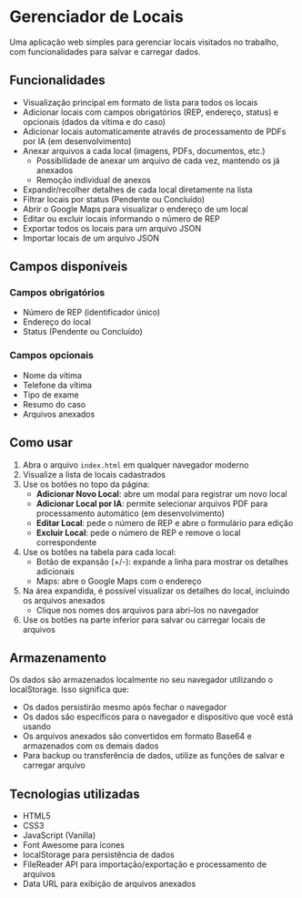 # Gerenciador de Locais

Uma aplicação web simples para gerenciar locais visitados no trabalho, com funcionalidades para salvar e carregar dados.

## Funcionalidades

- Visualização principal em formato de lista para todos os locais
- Adicionar locais com campos obrigatórios (REP, endereço, status) e opcionais (dados da vítima e do caso)
- Adicionar locais automaticamente através de processamento de PDFs por IA (em desenvolvimento)
- Anexar arquivos a cada local (imagens, PDFs, documentos, etc.)
  - Possibilidade de anexar um arquivo de cada vez, mantendo os já anexados
  - Remoção individual de anexos
- Expandir/recolher detalhes de cada local diretamente na lista
- Filtrar locais por status (Pendente ou Concluído)
- Abrir o Google Maps para visualizar o endereço de um local
- Editar ou excluir locais informando o número de REP
- Exportar todos os locais para um arquivo JSON
- Importar locais de um arquivo JSON

## Campos disponíveis

### Campos obrigatórios
- Número de REP (identificador único)
- Endereço do local
- Status (Pendente ou Concluído)

### Campos opcionais
- Nome da vítima
- Telefone da vítima
- Tipo de exame
- Resumo do caso
- Arquivos anexados

## Como usar

1. Abra o arquivo `index.html` em qualquer navegador moderno
2. Visualize a lista de locais cadastrados
3. Use os botões no topo da página:
   - **Adicionar Novo Local**: abre um modal para registrar um novo local
   - **Adicionar Local por IA**: permite selecionar arquivos PDF para processamento automático (em desenvolvimento)
   - **Editar Local**: pede o número de REP e abre o formulário para edição
   - **Excluir Local**: pede o número de REP e remove o local correspondente
4. Use os botões na tabela para cada local:
   - Botão de expansão (+/-): expande a linha para mostrar os detalhes adicionais
   - Maps: abre o Google Maps com o endereço
5. Na área expandida, é possível visualizar os detalhes do local, incluindo os arquivos anexados
   - Clique nos nomes dos arquivos para abri-los no navegador
6. Use os botões na parte inferior para salvar ou carregar locais de arquivos

## Armazenamento

Os dados são armazenados localmente no seu navegador utilizando o localStorage. Isso significa que:

- Os dados persistirão mesmo após fechar o navegador
- Os dados são específicos para o navegador e dispositivo que você está usando
- Os arquivos anexados são convertidos em formato Base64 e armazenados com os demais dados
- Para backup ou transferência de dados, utilize as funções de salvar e carregar arquivo

## Tecnologias utilizadas

- HTML5
- CSS3
- JavaScript (Vanilla)
- Font Awesome para ícones
- localStorage para persistência de dados
- FileReader API para importação/exportação e processamento de arquivos
- Data URL para exibição de arquivos anexados 